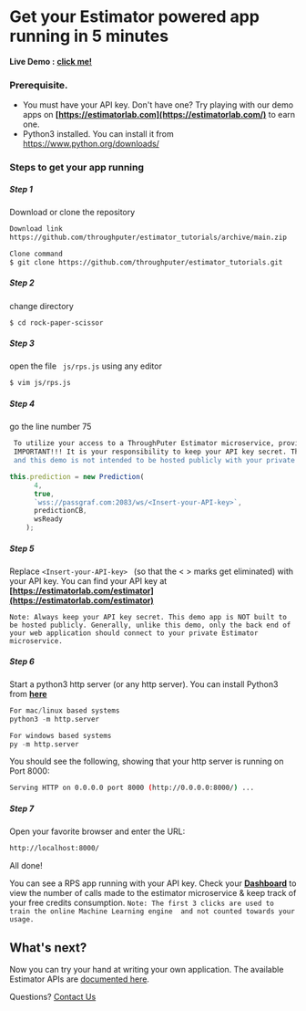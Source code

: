 # Get your Estimator powered app running in 5 minutes
__Live Demo :__  __[click me!](https://estimatorlab.com/rps)__

### Prerequisite.

  - You must have your API key. Don't have one? Try playing with our demo apps on __[https://estimatorlab.com](https://estimatorlab.com/)__ to earn one.
  - Python3 installed. You can install it from https://www.python.org/downloads/

### Steps to get your app running

##### Step 1
Download or clone the repository

```sh
Download link
https://github.com/throughputer/estimator_tutorials/archive/main.zip
```
```sh
Clone command
$ git clone https://github.com/throughputer/estimator_tutorials.git
```
##### Step 2
change directory
```sh
$ cd rock-paper-scissor
```
##### Step 3
open the file ``` js/rps.js``` using any editor
```sh
$ vim js/rps.js
```

##### Step 4 
go the line number 75
```sh
 To utilize your access to a ThroughPuter Estimator microservice, provide your API key here, HOWEVER...
 IMPORTANT!!! It is your responsibility to keep your API key secret. This code is visible in a user's web browser,
 and this demo is not intended to be hosted publicly with your private key.
```
```js
this.prediction = new Prediction(
      4,
      true,
      `wss://passgraf.com:2083/ws/<Insert-your-API-key>`,
      predictionCB,
      wsReady
    );
```
##### Step 5
Replace ```<Insert-your-API-key> ``` (so that the < > marks get eliminated) with your API key. 
You can find your API key at __[https://estimatorlab.com/estimator](https://estimatorlab.com/estimator)__ 

```
Note: Always keep your API key secret. This demo app is NOT built to be hosted publicly. Generally, unlike this demo, only the back end of your web application should connect to your private Estimator microservice.
```

##### Step 6
Start a python3 http server (or any http server). You can install Python3 from __[here](https://www.python.org/downloads/)__ 
```py
For mac/linux based systems
python3 -m http.server
```
```py
For windows based systems
py -m http.server
```

You should see the following, showing that your http server is running on Port 8000:
```sh
Serving HTTP on 0.0.0.0 port 8000 (http://0.0.0.0:8000/) ...
```
##### Step 7
Open your favorite browser and enter the URL:
```sh
http://localhost:8000/
```

All done!

You can see a RPS app running with your API key. Check your __[Dashboard](https://estimatorlab.com/dashboard)__ to view the number of calls made to the estimator microservice & keep track of your free credits consumption.
```Note: The first 3 clicks are used to train the online Machine Learning engine  and not counted towards your usage.```

## What's next?

Now you can try your hand at writing your own application. The available Estimator APIs are [documented here](https://github.com/throughputer/estimator_lib/blob/master/EstimatorAPI.md).

Questions? [Contact Us](https://estimatorlab.com/form)
